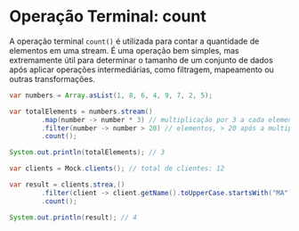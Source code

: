 # Operação Terminal: count
A operação terminal `count()` é utilizada para contar a quantidade de elementos em uma stream. 
É uma operação bem simples, mas extremamente útil para determinar o tamanho de um conjunto de dados após aplicar operações intermediárias, como filtragem, mapeamento ou outras transformações.

```java
var numbers = Array.asList(1, 8, 6, 4, 9, 7, 2, 5);

var totalElements = numbers.stream()
        .map(number -> number * 3) // multiplicação por 3 a cada elemento
        .filter(number -> number > 20) // elementos, > 20 após a multiplicação
        .count();

System.out.println(totalElements); // 3
```

```java
var clients = Mock.clients(); // total de clientes: 12

var result = clients.strea,()
        .filter(client -> client.getName().toUpperCase.startsWith("MA")) // nomes de clientes que começam com 'MA'
        .count();

System.out.println(result); // 4
```